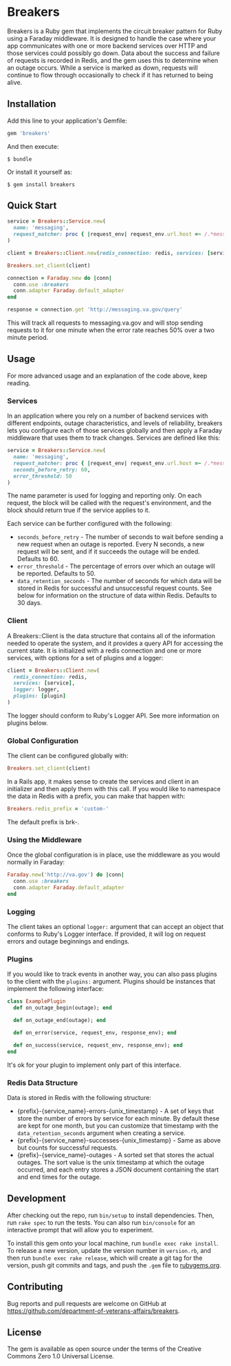 # Breakers

Breakers is a Ruby gem that implements the circuit breaker pattern for Ruby using a Faraday middleware. It is designed to handle the case
where your app communicates with one or more backend services over HTTP and those services could possibly go down. Data about the success
and failure of requests is recorded in Redis, and the gem uses this to determine when an outage occurs. While a service is marked as down,
requests will continue to flow through occasionally to check if it has returned to being alive.

## Installation

Add this line to your application's Gemfile:

```ruby
gem 'breakers'
```

And then execute:

    $ bundle

Or install it yourself as:

    $ gem install breakers

## Quick Start

```ruby
service = Breakers::Service.new(
  name: 'messaging',
  request_matcher: proc { |request_env| request_env.url.host =~ /.*messaging\.va\.gov/ }
)

client = Breakers::Client.new(redis_connection: redis, services: [service])

Breakers.set_client(client)

connection = Faraday.new do |conn|
  conn.use :breakers
  conn.adapter Faraday.default_adapter
end

response = connection.get 'http://messaging.va.gov/query'
```

This will track all requests to messaging.va.gov and will stop sending requests to it for one minute when the error rate reaches 50% over a
two minute period.

## Usage

For more advanced usage and an explanation of the code above, keep reading.

### Services

In an application where you rely on a number of backend services with different endpoints, outage characteristics, and levels of reliability,
breakers lets you configure each of those services globally and then apply a Faraday middleware that uses them to track changes. Services
are defined like this:

```ruby
service = Breakers::Service.new(
  name: 'messaging',
  request_matcher: proc { |request_env| request_env.url.host =~ /.*messaging\.va\.gov/ },
  seconds_before_retry: 60,
  error_threshold: 50
)
```

The name parameter is used for logging and reporting only. On each request, the block will be called with the request's environment, and
the block should return true if the service applies to it.

Each service can be further configured with the following:

* `seconds_before_retry` - The number of seconds to wait before sending a new request when an outage is reported. Every N seconds, a new request will be sent, and if it succeeds the outage will be ended. Defaults to 60.
* `error_threshold` - The percentage of errors over which an outage will be reported. Defaults to 50.
* `data_retention_seconds` - The number of seconds for which data will be stored in Redis for successful and unsuccessful request counts. See below for information on the structure of data within Redis. Defaults to 30 days.

### Client

A Breakers::Client is the data structure that contains all of the information needed to operate the system, and it provides a query API for
accessing the current state. It is initialized with a redis connection and one or more services, with options for a set of plugins and a logger:

```ruby
client = Breakers::Client.new(
  redis_connection: redis,
  services: [service],
  logger: logger,
  plugins: [plugin]
)
```

The logger should conform to Ruby's Logger API. See more information on plugins below.

### Global Configuration

The client can be configured globally with:

```ruby
Breakers.set_client(client)
```

In a Rails app, it makes sense to create the services and client in an initializer and then apply them with this call. If you would like to
namespace the data in Redis with a prefix, you can make that happen with:

```ruby
Breakers.redis_prefix = 'custom-'
```

The default prefix is brk-.

### Using the Middleware

Once the global configuration is in place, use the middleware as you would normally in Faraday:

```ruby
Faraday.new('http://va.gov') do |conn|
  conn.use :breakers
  conn.adapter Faraday.default_adapter
end
```

### Logging

The client takes an optional `logger:` argument that can accept an object that conforms to Ruby's Logger interface. If provided, it will
log on request errors and outage beginnings and endings.

### Plugins

If you would like to track events in another way, you can also pass plugins to the client with the `plugins:` argument. Plugins should
be instances that implement the following interface:

```ruby
class ExamplePlugin
  def on_outage_begin(outage); end

  def on_outage_end(outage); end

  def on_error(service, request_env, response_env); end

  def on_success(service, request_env, response_env); end
end
```

It's ok for your plugin to implement only part of this interface.

### Redis Data Structure

Data is stored in Redis with the following structure:

* {prefix}-{service_name}-errors-{unix_timestamp} - A set of keys that store the number of errors by service for each minute. By default these are kept for one month, but you can customize that timestamp with the `data_retention_seconds` argument when creating a service.
* {prefix}-{service_name}-successes-{unix_timestamp} - Same as above but counts for successful requests.
* {prefix}-{service_name}-outages - A sorted set that stores the actual outages. The sort value is the unix timestamp at which the outage occurred, and each entry stores a JSON document containing the start and end times for the outage.

## Development

After checking out the repo, run `bin/setup` to install dependencies. Then, run `rake spec` to run the tests. You can also run `bin/console` for an interactive prompt that will allow you to experiment.

To install this gem onto your local machine, run `bundle exec rake install`. To release a new version, update the version number in `version.rb`, and then run `bundle exec rake release`, which will create a git tag for the version, push git commits and tags, and push the `.gem` file to [rubygems.org](https://rubygems.org).

## Contributing

Bug reports and pull requests are welcome on GitHub at https://github.com/department-of-veterans-affairs/breakers.

## License

The gem is available as open source under the terms of the Creative Commons Zero 1.0 Universal License.
